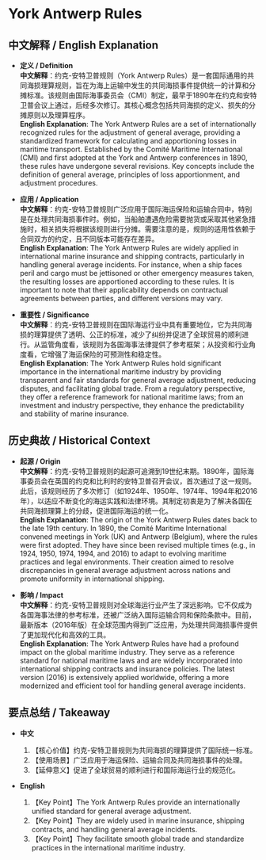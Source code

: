 # York Antwerp Rules

## 中文解释 / English Explanation

* **定义 / Definition**  
  **中文解释**：约克-安特卫普规则（York Antwerp Rules）是一套国际通用的共同海损理算规则，旨在为海上运输中发生的共同海损事件提供统一的计算和分摊标准。该规则由国际海事委员会（CMI）制定，最早于1890年在约克和安特卫普会议上通过，后经多次修订。其核心概念包括共同海损的定义、损失的分摊原则以及理算程序。  
  **English Explanation**: The York Antwerp Rules are a set of internationally recognized rules for the adjustment of general average, providing a standardized framework for calculating and apportioning losses in maritime transport. Established by the Comité Maritime International (CMI) and first adopted at the York and Antwerp conferences in 1890, these rules have undergone several revisions. Key concepts include the definition of general average, principles of loss apportionment, and adjustment procedures.

* **应用 / Application**  
  **中文解释**：约克-安特卫普规则广泛应用于国际海运保险和运输合同中，特别是在处理共同海损事件时。例如，当船舶遭遇危险需要抛货或采取其他紧急措施时，相关损失将根据该规则进行分摊。需要注意的是，规则的适用性依赖于合同双方的约定，且不同版本可能存在差异。  
  **English Explanation**: The York Antwerp Rules are widely applied in international marine insurance and shipping contracts, particularly in handling general average incidents. For instance, when a ship faces peril and cargo must be jettisoned or other emergency measures taken, the resulting losses are apportioned according to these rules. It is important to note that their applicability depends on contractual agreements between parties, and different versions may vary.

* **重要性 / Significance**  
  **中文解释**：约克-安特卫普规则在国际海运行业中具有重要地位，它为共同海损的理算提供了透明、公正的标准，减少了纠纷并促进了全球贸易的顺利进行。从监管角度看，该规则为各国海事法律提供了参考框架；从投资和行业角度看，它增强了海运保险的可预测性和稳定性。  
  **English Explanation**: The York Antwerp Rules hold significant importance in the international maritime industry by providing transparent and fair standards for general average adjustment, reducing disputes, and facilitating global trade. From a regulatory perspective, they offer a reference framework for national maritime laws; from an investment and industry perspective, they enhance the predictability and stability of marine insurance.

## 历史典故 / Historical Context

* **起源 / Origin**  
  **中文解释**：约克-安特卫普规则的起源可追溯到19世纪末期。1890年，国际海事委员会在英国的约克和比利时的安特卫普召开会议，首次通过了这一规则。此后，该规则经历了多次修订（如1924年、1950年、1974年、1994年和2016年），以适应不断变化的海运实践和法律环境。其制定初衷是为了解决各国在共同海损理算上的分歧，促进国际海运的统一化。  
  **English Explanation**: The origin of the York Antwerp Rules dates back to the late 19th century. In 1890, the Comité Maritime International convened meetings in York (UK) and Antwerp (Belgium), where the rules were first adopted. They have since been revised multiple times (e.g., in 1924, 1950, 1974, 1994, and 2016) to adapt to evolving maritime practices and legal environments. Their creation aimed to resolve discrepancies in general average adjustment across nations and promote uniformity in international shipping.

* **影响 / Impact**  
  **中文解释**：约克-安特卫普规则对全球海运行业产生了深远影响。它不仅成为各国海事法律的参考标准，还被广泛纳入国际运输合同和保险条款中。目前，最新版本（2016年版）在全球范围内得到广泛应用，为处理共同海损事件提供了更加现代化和高效的工具。  
  **English Explanation**: The York Antwerp Rules have had a profound impact on the global maritime industry. They serve as a reference standard for national maritime laws and are widely incorporated into international shipping contracts and insurance policies. The latest version (2016) is extensively applied worldwide, offering a more modernized and efficient tool for handling general average incidents.

## 要点总结 / Takeaway

* **中文**  
  1. 【核心价值】约克-安特卫普规则为共同海损的理算提供了国际统一标准。
  2. 【使用场景】广泛应用于海运保险、运输合同及共同海损事件的处理。
  3. 【延伸意义】促进了全球贸易的顺利进行和国际海运行业的规范化。

* **English**  
  1. 【Key Point】The York Antwerp Rules provide an internationally unified standard for general average adjustment.
  2. 【Key Point】They are widely used in marine insurance, shipping contracts, and handling general average incidents.
  3. 【Key Point】They facilitate smooth global trade and standardize practices in the international maritime industry.